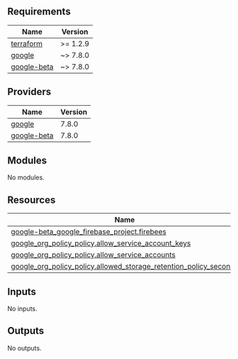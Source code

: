 <!-- BEGIN_TF_DOCS -->
## Requirements

| Name | Version |
|------|---------|
| <a name="requirement_terraform"></a> [terraform](#requirement\_terraform) | >= 1.2.9 |
| <a name="requirement_google"></a> [google](#requirement\_google) | ~> 7.8.0 |
| <a name="requirement_google-beta"></a> [google-beta](#requirement\_google-beta) | ~> 7.8.0 |

## Providers

| Name | Version |
|------|---------|
| <a name="provider_google"></a> [google](#provider\_google) | 7.8.0 |
| <a name="provider_google-beta"></a> [google-beta](#provider\_google-beta) | 7.8.0 |

## Modules

No modules.

## Resources

| Name | Type |
|------|------|
| [google-beta_google_firebase_project.firebees](https://registry.terraform.io/providers/hashicorp/google-beta/latest/docs/resources/google_firebase_project) | resource |
| [google_org_policy_policy.allow_service_account_keys](https://registry.terraform.io/providers/hashicorp/google/latest/docs/resources/org_policy_policy) | resource |
| [google_org_policy_policy.allow_service_accounts](https://registry.terraform.io/providers/hashicorp/google/latest/docs/resources/org_policy_policy) | resource |
| [google_org_policy_policy.allowed_storage_retention_policy_seconds](https://registry.terraform.io/providers/hashicorp/google/latest/docs/resources/org_policy_policy) | resource |

## Inputs

No inputs.

## Outputs

No outputs.
<!-- END_TF_DOCS -->